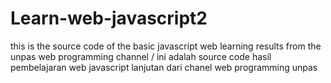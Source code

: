 # Learn-web-javascript2
this is the source code of the basic javascript web learning results from the unpas web programming channel / ini adalah source code hasil pembelajaran web javascript lanjutan dari chanel web programming unpas
